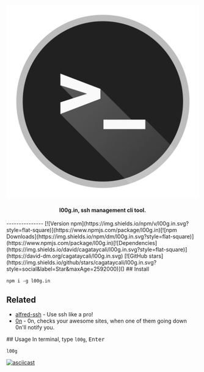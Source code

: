 <h3 align="center">
  <img src="logo.png" alt="l00g.in logo, ssh management cli tool." />
</h3>
<h4 align="center">
  l00g.in, ssh management cli tool.
</h4>
---------------
[![Version npm](https://img.shields.io/npm/v/l00g.in.svg?style=flat-square)](https://www.npmjs.com/package/l00g.in)[![npm Downloads](https://img.shields.io/npm/dm/l00g.in.svg?style=flat-square)](https://www.npmjs.com/package/l00g.in)[![Dependencies](https://img.shields.io/david/cagataycali/l00g.in.svg?style=flat-square)](https://david-dm.org/cagataycali/l00g.in.svg)
[![GitHub stars](https://img.shields.io/github/stars/cagataycali/l00g.in.svg?style=social&label=Star&maxAge=2592000)]()

</a>
## Install

```shell
npm i -g l00g.in
```

## Related

- [alfred-ssh](https://github.com/cagataycali/l00g.in) - Use ssh like a pro!
- [0n](https://github.com/cagataycali/0n) - 0n, checks your awesome sites, when one of them going down 0n'll notify you.

## Usage
In terminal, type `l00g`, <kbd>Enter</kbd>
```
l00g
```

[![asciicast](https://asciinema.org/a/cufsbaeh19ugdpge8r4mq1jxi.png)](https://asciinema.org/a/cufsbaeh19ugdpge8r4mq1jxi)
